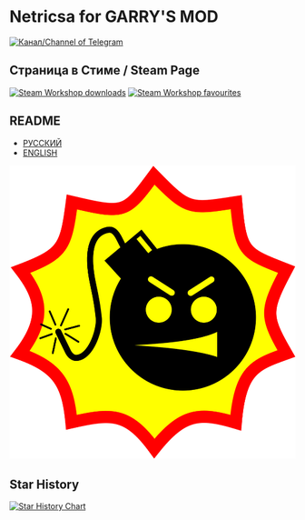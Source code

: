 # Netricsa for GARRY'S MOD

[![Канал/Channel of Telegram](https://img.shields.io/badge/Telegram-2CA5E0?style=flat-squeare&logo=telegram&logoColor=white)](https://t.me/taipo3)

## Страница в Стиме / Steam Page
<a href="https://steamcommunity.com/sharedfiles/filedetails/?id=3584451844"><img src="https://img.shields.io/endpoint.svg?url=https%3A%2F%2Fshieldsio-steam-workshop.jross.me%2F3584451844%2Fsubscriptions-text&style=for-the-badge" alt="Steam Workshop downloads"></a>
<a href="https://steamcommunity.com/sharedfiles/filedetails/?id=3584451844"><img src="https://img.shields.io/endpoint.svg?url=https%3A%2F%2Fshieldsio-steam-workshop.jross.me%2F3584451844%2Ffavourites-text&style=for-the-badge" alt="Steam Workshop favourites"></a>

## README
- [РУССКИЙ](./docs/README-RUS.md)
- [ENGLISH](./docs/README-ENG.md)

![serious-sam.png](./docs/images/serious-sam.png)

## Star History

[![Star History Chart](https://api.star-history.com/svg?repos=TaipoTheCircle/GM-Netricsa&type=date&legend=bottom-right)](https://www.star-history.com/#TaipoTheCircle/GM-Netricsa&type=date&legend=bottom-right)
